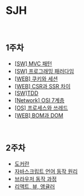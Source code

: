 # SJH

<br/>

## 1주차

- [[SW] MVC 패턴](https://github.com/fake-developers/1st/blob/main/SJH/MVC%20Pattern.md)
- [[SW] 프로그래밍 패러다임](https://github.com/fake-developers/1st/blob/main/SJH/Programming%20Paradigm.md)
- [[WEB] 쿠키와 세션](https://github.com/fake-developers/1st/blob/main/SJH/Cookie%26Session.md)
- [[WEB] CSR과 SSR 차이](https://github.com/fake-developers/1st/blob/main/SJH/CSR%26SSR%20Difference.md)
- [[SW]TDD](https://github.com/fake-developers/1st/blob/main/SJH/TDD.md)
- [[Network] OSI 7계층](https://github.com/fake-developers/1st/blob/main/SJH/OSI%207layer.md)
- [[OS] 프로세스와 쓰레드](https://github.com/fake-developers/1st/blob/main/SJH/Process%26Thread.md)
- [[WEB] BOM과 DOM](https://github.com/fake-developers/1st/blob/main/SJH/BOM%26DOM.md)
<br/>

## 2주차

- [도커란](./Doker.md)
- [자바스크립트 언어 동작 원리](./How%20JavaScript%20works.md)
- [브라우저 동작 과정](./How%20browser%20rendering%20works.md)
- [리액트, 뷰, 앵귤러](./React&Vue&Angular.md)

<br/>


